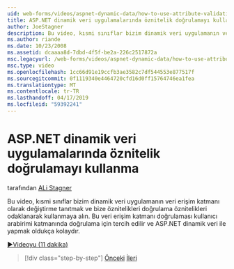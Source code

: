 ```yaml
---
uid: web-forms/videos/aspnet-dynamic-data/how-to-use-attribute-validation-in-aspnet-dynamic-data-applications
title: ASP.NET dinamik veri uygulamalarında öznitelik doğrulamayı kullanma | Microsoft Docs
author: JoeStagner
description: Bu video, kısmi sınıflar bizim dinamik veri uygulamanın veri erişim katmanı olarak değiştirme tanıtır ve bize öznitelikleri kullanmaya odaklanma o...
ms.author: riande
ms.date: 10/23/2008
ms.assetid: dcaaaa8d-7dbd-4f5f-be2a-226c2517872a
msc.legacyurl: /web-forms/videos/aspnet-dynamic-data/how-to-use-attribute-validation-in-aspnet-dynamic-data-applications
msc.type: video
ms.openlocfilehash: 1cc66d91e19ccfb3ae3582c7df544553e877517f
ms.sourcegitcommit: 0f1119340e4464720cfd16d0ff15764746ea1fea
ms.translationtype: MT
ms.contentlocale: tr-TR
ms.lasthandoff: 04/17/2019
ms.locfileid: "59392241"
---
```

# <a name="how-to-use-attribute-validation-in-aspnet-dynamic-data-applications"></a>ASP.NET dinamik veri uygulamalarında öznitelik doğrulamayı kullanma

tarafından [ALi Stagner](https://github.com/JoeStagner)

Bu video, kısmi sınıflar bizim dinamik veri uygulamanın veri erişim katmanı olarak değiştirme tanıtmak ve bize öznitelikleri doğrulama öznitelikleri odaklanarak kullanmaya alın. Bu veri erişim katmanı doğrulaması kullanıcı arabirimi katmanında doğrulama için tercih edilir ve ASP.NET dinamik veri ile yapmak oldukça kolaydır.

[&#9654;Videoyu (11 dakika)](https://channel9.msdn.com/Blogs/ASP-NET-Site-Videos/how-to-use-attribute-validation-in-aspnet-dynamic-data-applications)

> [!div class="step-by-step"]
> [Önceki](how-to-enable-table-specific-routing-in-dynamic-data-applications.md)
> [İleri](how-to-implement-custom-field-validation-with-imperative-logic-in-vb-or-c.md)
